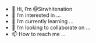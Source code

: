 - 👋 Hi, I’m @Sirwhitenation
- 👀 I’m interested in ...
- 🌱 I’m currently learning ...
- 💞️ I’m looking to collaborate on ...
- 📫 How to reach me ...

<!---
Sirwhitenation/Sirwhitenation is a ✨ special ✨ repository because its `README.md` (this file) appears on your GitHub profile.
You can click the Preview link to take a look at your changes.
--->
